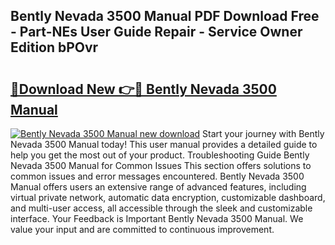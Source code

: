 ## Bently Nevada 3500 Manual PDF Download Free - Part-NEs User Guide Repair - Service Owner Edition bPOvr

# <h2><a href="http://bc24747.oget.top/?id=Bently+Nevada+3500+Manual">🔗Download New 👉🔴 Bently Nevada 3500 Manual</a></h2>

[![Bently Nevada 3500 Manual new download](https://i.imgur.com/5g1atiW.png)](http://bc24747.oget.top/?id=Bently+Nevada+3500+Manual)
Start your journey with Bently Nevada 3500 Manual today! This user manual provides a detailed guide to help you get the most out of your product. Troubleshooting Guide Bently Nevada 3500 Manual for Common Issues This section offers solutions to common issues and error messages encountered. Bently Nevada 3500 Manual offers users an extensive range of advanced features, including virtual private network, automatic data encryption, customizable dashboard, and multi-user access, all accessible through the sleek and customizable interface. Your Feedback is Important Bently Nevada 3500 Manual. We value your input and are committed to continuous improvement.

